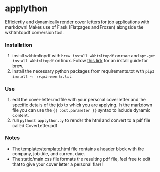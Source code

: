 # applython

Efficiently and dynamically render cover letters for job applications with markdown! Makes use of Flask (Flatpages and Frozen) alongside the wkhtmltopdf conversion tool.

### Installation
1. install wkhtmltopdf with `brew install wkhtmltopdf` on mac and `apt-get install wkhtmltopdf` on linux. Follow [this link](https://docs.brew.sh/Installation) for an install guide for brew.
2. install the necessary python packages from requirements.txt with `pip3 install -r requirements.txt`.

### Use
1. edit the cover-letter.md file with your personal cover letter and the specific details of the job to which you are applying. In the markdown file you can use the `{{ post.parameter }}` syntax to include dynamic content.
2. run `python3 applython.py` to render the html and convert to a pdf file called CoverLetter.pdf

### Notes

- The templates/template.html file contains a header block with the company, job title, and current date.
- The static/main.css file formats the resulting pdf file, feel free to edit that to give your cover letter a personal flare!